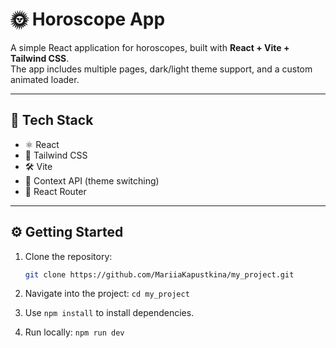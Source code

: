 # 🌞 Horoscope App

A simple React application for horoscopes, built with **React + Vite + Tailwind CSS**.  
The app includes multiple pages, dark/light theme support, and a custom animated loader.  

---

## 🚀 Tech Stack
- ⚛️ React
- 🎨 Tailwind CSS
- 🛠️ Vite
- 🌙 Context API (theme switching)
- 🔮 React Router

---

## ⚙️ Getting Started

1. Clone the repository:
   ```bash
   git clone https://github.com/MariiaKapustkina/my_project.git

2. Navigate into the project:
   `cd my_project`
   
3. Use `npm install` to install dependencies.

4. Run locally:
   `npm run dev`
